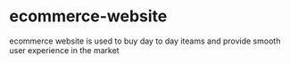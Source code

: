 # ecommerce-website
ecommerce website is used to buy day to day iteams and provide smooth user experience
in the market
